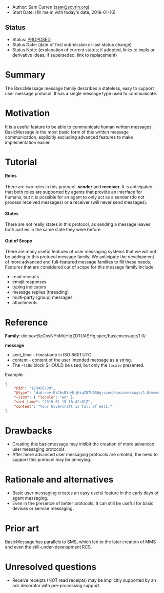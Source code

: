 - Author: Sam Curren (sam@sovrin.org)
- Start Date: (fill me in with today's date, 2019-01-16)

## Status
- Status: [PROPOSED](/README.md#hipe-lifecycle)
- Status Date: (date of first submission or last status change)
- Status Note: (explanation of current status; if adopted, 
  links to impls or derivative ideas; if superseded, link to replacement)

# Summary
The BasicMessage message family describes a stateless, easy to support user message protocol. It has a single message type used to communicate.

# Motivation
It is a useful feature to be able to communicate human written messages. BasicMessage is the most basic form of this written message communication, explicitly excluding advanced features to make implementation easier. 

# Tutorial
#### Roles

There are two roles in this protocol: **sender** and **receiver**. It is anticipated that both roles are supported by agents that provide an interface for humans, but it is possible for an agent to only act as a sender (do not process received messages) or a receiver (will never send messages).

#### States

There are not really states in this protocol, as sending a message leaves both parties in the same state they were before.

#### Out of Scope

There are many useful features of user messaging systems that we will not be adding to this protocol message family. We anticipate the development of more advanced and full-featured message families to fill these needs. Features that are considered out of scope for this message family include:

- read receipts
- emojii responses
- typing indicators
- message replies (threading)
- multi-party (group) messages
- attachments

# Reference
**Family**: did:sov:BzCbsNYhMrjHiqZDTUASHg;spec/basicmessage/1.0/

**message**

- sent_time - timestamp in ISO 8601 UTC
- content - content of the user intended message as a string.
- The `~l10n` block SHOULD be used, but only the `locale` presented.

Example:

```json
{
    "@id": "123456780",
    "@type": "did:sov:BzCbsNYhMrjHiqZDTUASHg;spec/basicmessage/1.0/message",
    "~l10n": { "locale": "en" },
    "sent_time": "2019-01-15 18:42:01Z",
    "content": "Your hovercraft is full of eels."
}
```



# Drawbacks
- Creating this basicmessage may inhibit the creation of more advanced user messaging protocols.
- After more advanced user messaging protocols are created, the need to support this protocol may be annoying.

# Rationale and alternatives
- Basic user messaging creates an easy useful feature in the early days of agent messaging.
- Even in the presence of better protocols, it can still be useful for basic devices or service messaging.

# Prior art
BasicMessage has parallels to SMS, which led to the later creation of MMS and even the still-under-development RCS.

# Unresolved questions
- Receive receipts (NOT read receipts) may be implicitly supported by an ack decorator with pre-processing support. 

